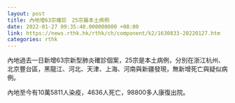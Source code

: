 ```yaml
---
layout: post
title: 內地增63宗確診　25宗屬本土病例
date: 2022-01-27 09:35:40.000000000 +08:00
link: https://news.rthk.hk/rthk/ch/component/k2/1630833-20220127.htm
categories: rthk
---
```


內地過去一日新增63宗新型肺炎確診個案，25宗是本土病例，分別在浙江杭州、北京豐台區，黑龍江、河北、天津、上海、河南與新疆發現，無新增死亡與疑似病例。

內地至今有10萬5811人染疫，4636人死亡，98800多人康復出院。
